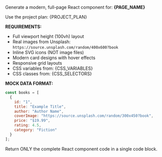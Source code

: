 Generate a modern, full-page React component for: **{PAGE_NAME}**

Use the project plan: {PROJECT_PLAN}

**REQUIREMENTS:**
- Full viewport height (100vh) layout
- Real images from Unsplash: `https://source.unsplash.com/random/400x600?book` 
- Inline SVG icons (NOT image files)
- Modern card designs with hover effects
- Responsive grid layouts
- CSS variables from: {CSS_VARIABLES}
- CSS classes from: {CSS_SELECTORS}

**MOCK DATA FORMAT:**
```jsx
const books = [
  {
    id: "1", 
    title: "Example Title",
    author: "Author Name", 
    coverImage: "https://source.unsplash.com/random/300x450?book",
    price: "$19.99",
    rating: 4.5,
    category: "Fiction"
  }
];
```

Return ONLY the complete React component code in a single code block.
